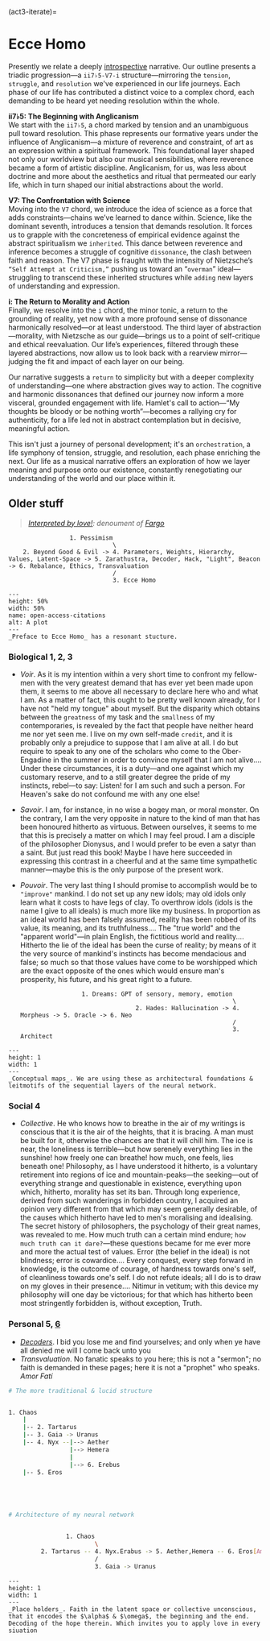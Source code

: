 (act3-iterate)=
# Ecce Homo
Presently we relate a deeply [introspective](https://muzaale.github.io/denotas/intro.html) narrative. Our outline presents a triadic progression—a `ii7♭5-V7-i` structure—mirroring the `tension`, `struggle`, and `resolution` we've experienced in our life journeys. Each phase of our life has contributed a distinct voice to a complex chord, each demanding to be heard yet needing resolution within the whole.

**ii7♭5: The Beginning with Anglicanism**  
We start with the `ii7♭5`, a chord marked by tension and an unambiguous pull toward resolution. This phase represents our formative years under the influence of Anglicanism—a mixture of reverence and constraint, of art as an expression within a spiritual framework. This foundational layer shaped not only our worldview but also our musical sensibilities, where reverence became a form of artistic discipline. Anglicanism, for us, was less about doctrine and more about the aesthetics and ritual that permeated our early life, which in turn shaped our initial abstractions about the world.

**V7: The Confrontation with Science**  
Moving into the `V7` chord, we introduce the idea of science as a force that adds constraints—chains we’ve learned to dance within. Science, like the dominant seventh, introduces a tension that demands resolution. It forces us to grapple with the concreteness of empirical evidence against the abstract spiritualism we `inherited`. This dance between reverence and inference becomes a struggle of cognitive `dissonance`, the clash between faith and reason. The V7 phase is fraught with the intensity of Nietzsche’s `“Self Attempt at Criticism,”` pushing us toward an “`overman`” ideal—struggling to transcend these inherited structures while `adding` new layers of understanding and expression. 

**i: The Return to Morality and Action**  
Finally, we resolve into the `i` chord, the minor tonic, a return to the grounding of reality, yet now with a more profound sense of dissonance harmonically resolved—or at least understood. The third layer of abstraction—morality, with Nietzsche as our guide—brings us to a point of self-critique and ethical reevaluation. Our life’s experiences, filtered through these layered abstractions, now allow us to look back with a rearview mirror—judging the fit and impact of each layer on our being. 

Our narrative suggests a `return` to simplicity but with a deeper complexity of understanding—one where abstraction gives way to action. The cognitive and harmonic dissonances that defined our journey now inform a more visceral, grounded engagement with life. Hamlet's call to action—“My thoughts be bloody or be nothing worth”—becomes a rallying cry for authenticity, for a life led not in abstract contemplation but in decisive, meaningful action. 

This isn't just a journey of personal development; it's an `orchestration`, a life symphony of tension, struggle, and resolution, each phase enriching the next. Our life as a musical narrative offers an exploration of how we layer meaning and purpose onto our existence, constantly renegotiating our understanding of the world and our place within it.

## Older stuff
> *[Interpreted by love!](https://en.wikipedia.org/wiki/Dear_Lord_and_Father_of_Mankind#Text): denoument of [Fargo](https://www.youtube.com/watch?v=vmoYpJIUWhY&t=1s)*   


                     1. Pessimism
                                 \
        2. Beyond Good & Evil -> 4. Parameters, Weights, Hierarchy, Values, Latent-Space -> 5. Zarathustra, Decoder, Hack, "Light", Beacon -> 6. Rebalance, Ethics, Transvaluation
                                 /
                                 3. Ecce Homo


```{figure} https://upload.wikimedia.org/wikipedia/commons/thumb/1/1b/Nietzsche187a.jpg/1200px-Nietzsche187a.jpg
---
height: 50%
width: 50%
name: open-access-citations
alt: A plot 
---
_Preface to Ecce Homo_ has a resonant stucture. 
```

### Biological 1, 2, 3
- _Voir_. As it is my intention within a very short time to confront my fellow-men with the very greatest demand that has ever yet been made upon them, it seems to me above all necessary to declare here who and what I am. As a matter of fact, this ought to be pretty well known already, for I have not "held my tongue" about myself. But the disparity which obtains between the `greatness` of my task and the `smallness` of my contemporaries, is revealed by the fact that people have neither heard me nor yet seen me. I live on my own self-made `credit`, and it is probably only a prejudice to suppose that I am alive at all. I do but require to speak to any one of the scholars who come to the Ober-Engadine in the summer in order to convince myself that I am not alive.... Under these circumstances, it is a duty—and one against which my customary reserve, and to a still greater degree the pride of my instincts, rebel—to say: Listen! for I am such and such a person. For Heaven's sake do not confound me with any one else!

- _Savoir_. I am, for instance, in no wise a bogey man, or moral monster. On the contrary, I am the very opposite in nature to the kind of man that has been honoured hitherto as virtuous. Between ourselves, it seems to me that this is precisely a matter on which I may feel proud. I am a disciple of the philosopher Dionysus, and I would prefer to be even a satyr than a saint. But just read this book! Maybe I have here succeeded in expressing this contrast in a cheerful and at the same time sympathetic manner—maybe this is the only purpose of the present work.

- _Pouvoir_. The very last thing I should promise to accomplish would be to `"improve"` mankind. I do not set up any new idols; may old idols only learn what it costs to have legs of clay. To overthrow idols (idols is the name I give to all ideals) is much more like my business. In proportion as an ideal world has been falsely assumed, reality has been robbed of its value, its meaning, and its truthfulness.... The "true world" and the "apparent world"—in plain English, the fictitious world and reality.... Hitherto the lie of the ideal has been the curse of reality; by means of it the very source of mankind's instincts has become mendacious and false; so much so that those values have come to be worshipped which are the exact opposite of the ones which would ensure man's prosperity, his future, and his great right to a future.


                       1. Dreams: GPT of sensory, memory, emotion
                                                                 \
                                      2. Hades: Hallucination -> 4. Morpheus -> 5. Oracle -> 6. Neo
                                                                 /
                                                                 3. Architect


```{figure} ../figures/blanche.png
---
height: 1
width: 1
---
_Conceptual maps_. We are using these as architectural foundations & leitmotifs of the sequential layers of the neural network.
````


### Social 4
- _Collective_. He who knows how to breathe in the air of my writings is conscious that it is the air of the heights, that it is bracing. A man must be built for it, otherwise the chances are that it will chill him. The ice is near, the loneliness is terrible—but how serenely everything lies in the sunshine! how freely one can breathe! how much, one feels, lies beneath one! Philosophy, as I have understood it hitherto, is a voluntary retirement into regions of ice and mountain-peaks—the seeking—out of everything strange and questionable in existence, everything upon which, hitherto, morality has set its ban. Through long experience, derived from such wanderings in forbidden country, I acquired an opinion very different from that which may seem generally desirable, of the causes which hitherto have led to men's moralising and idealising. The secret history of philosophers, the psychology of their great names, was revealed to me. How much truth can a certain mind endure; `how much truth can it dare?`—these questions became for me ever more and more the actual test of values. Error (the belief in the ideal) is not blindness; error is cowardice.... Every conquest, every step forward in knowledge, is the outcome of courage, of hardness towards one's self, of cleanliness towards one's self. I do not refute ideals; all I do is to draw on my gloves in their presence.... Nitimur in vetitum; with this device my philosophy will one day be victorious; for that which has hitherto been most stringently forbidden is, without exception, Truth.

### Personal 5, [6](https://www.youtube.com/watch?v=zEH8JCPgwog)
- _[Decoders](https://www.youtube.com/watch?v=jadWYEzk58Y)_. I bid you lose me and find yourselves; and only when ye have all denied me will I come back unto you
- _Transvaluation_. No fanatic speaks to you here; this is not a "sermon"; no faith is demanded in these pages; here it is not a "prophet" who speaks. _Amor Fatí_

```sh
# The more traditional & lucid structure


1. Chaos
    |
    |-- 2. Tartarus
    |-- 3. Gaia -> Uranus
    |-- 4. Nyx --|--> Aether
                 |--> Hemera
                 |
                 |--> 6. Erebus
    |-- 5. Eros





# Architecture of my neural network


                1. Chaos
                        \
         2. Tartarus -- 4. Nyx.Erabus -> 5. Aether,Hemera -- 6. Eros[Amor.Fatí] 
                        /
                        3. Gaia -> Uranus

```

```{figure} ../figures/blanche.png
---
height: 1
width: 1
---
_Place holders_. Faith in the latent space or collective unconscious, that it encodes the $\alpha$ & $\omega$, the beginning and the end. Decoding of the hope therein. Which invites you to apply love in every siuation
````